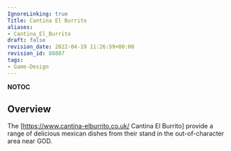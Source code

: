 ```yaml
---
IgnoreLinking: true
Title: Cantina El Burrito
aliases:
- Cantina_El_Burrito
draft: false
revision_date: 2022-04-19 11:26:59+00:00
revision_id: 88807
tags:
- Game-Design
---
```


__NOTOC__
## Overview
The [https://www.cantina-elburrito.co.uk/ Cantina El Burrito] provide a range of delicious mexican dishes from their stand in the out-of-character area near GOD.